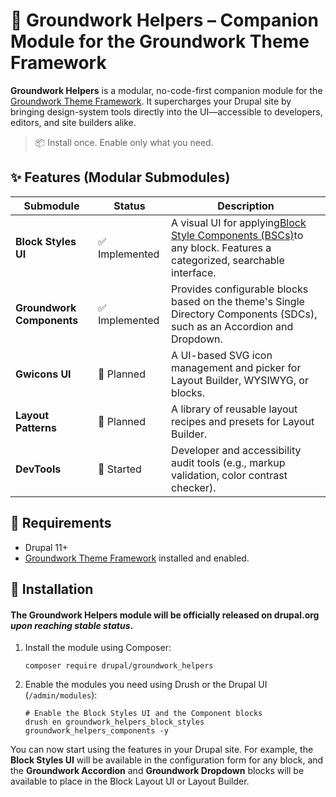 # 🧩 Groundwork Helpers – Companion Module for the Groundwork Theme Framework

**Groundwork Helpers** is a modular, no-code-first companion module for the [Groundwork Theme Framework](https://github.com/IbentaLab/drupal_groundwork "null"). It supercharges your Drupal site by bringing design-system tools directly into the UI—accessible to developers, editors, and site builders alike.

> 📦 Install once. Enable only what you need.

## ✨ Features (Modular Submodules)

| **Submodule**             | **Status** | **Description**                                                                                                                                                                           |
| ------------------------------- | ---------------- | ----------------------------------------------------------------------------------------------------------------------------------------------------------------------------------------------- |
| **Block Styles UI**       | ✅ Implemented   | A visual UI for applying[Block Style Components (BSCs)](https://ibentalab.github.io/drupal_groundwork/docs/block-style-components/ "null")to any block. Features a categorized, searchable interface. |
| **Groundwork Components** | ✅ Implemented   | Provides configurable blocks based on the theme's Single Directory Components (SDCs), such as an Accordion and Dropdown.                                                                        |
| **Gwicons UI**            | 📝 Planned       | A UI-based SVG icon management and picker for Layout Builder, WYSIWYG, or blocks.                                                                                                               |
| **Layout Patterns**       | 📝 Planned       | A library of reusable layout recipes and presets for Layout Builder.                                                                                                                            |
| **DevTools**              | 📝 Started       | Developer and accessibility audit tools (e.g., markup validation, color contrast checker).                                                                                                      |

## 🧰 Requirements

* Drupal 11+
* [Groundwork Theme Framework](https://github.com/IbentaLab/drupal_groundwork "null") installed and enabled.

## 🚀 Installation

#### **The Groundwork Helpers module will be officially released on drupal.org *upon reaching stable status*.**

1. Install the module using Composer:
   ```
   composer require drupal/groundwork_helpers

   ```
2. Enable the modules you need using Drush or the Drupal UI (`/admin/modules`):
   ```
   # Enable the Block Styles UI and the Component blocks
   drush en groundwork_helpers_block_styles groundwork_helpers_components -y

   ```

You can now start using the features in your Drupal site. For example, the **Block Styles UI** will be available in the configuration form for any block, and the **Groundwork Accordion** and **Groundwork Dropdown** blocks will be available to place in the Block Layout UI or Layout Builder.
